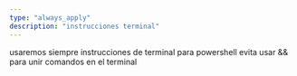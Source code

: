 ```yaml
---
type: "always_apply"
description: "instrucciones terminal"
---
```

usaremos siempre instrucciones de terminal para powershell
evita usar && para unir comandos en el terminal